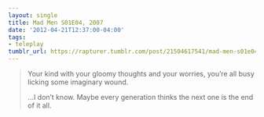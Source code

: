 ```yaml
---
layout: single
title: Mad Men S01E04, 2007
date: '2012-04-21T12:37:00-04:00'
tags:
- teleplay
tumblr_url: https://rapturer.tumblr.com/post/21504617541/mad-men-s01e04-2007
---
```

> Your kind with your gloomy thoughts and your worries, you’re all busy licking some imaginary wound.
> 
> …I don’t know. Maybe every generation thinks the next one is the end of it all.

